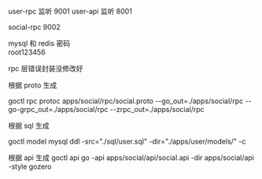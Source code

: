 ### 

user-rpc 监听 9001 
user-api 监听 8001

social-rpc 9002



mysql 和 redis 密码  
root123456

rpc 层错误封装没修改好


根据 proto 生成 

goctl rpc protoc apps/social/rpc/social.proto --go_out=./apps/social/rpc --go-grpc_out=./apps/social/rpc --zrpc_out=./apps/social/rpc

根据 sql 生成

goctl model mysql ddl -src="./sql/user.sql" -dir="./apps/user/models/" -c

根据 api 生成 
goctl api go -api apps/social/api/social.api -dir apps/social/api -style gozero